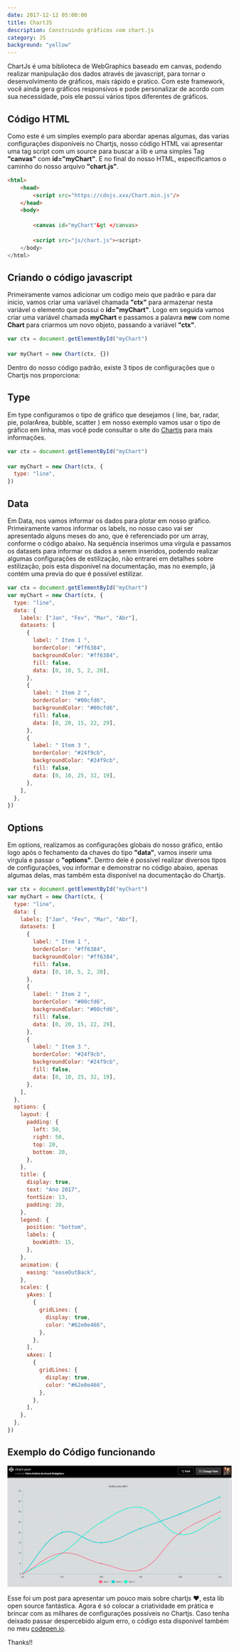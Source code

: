 ```yaml
---
date: 2017-12-12 05:00:00
title: ChartJS
description: Construindo gráficos com chart.js
category: JS
background: "yellow"
---
```


ChartJs é uma biblioteca de WebGraphics baseado em canvas, podendo realizar manipulação dos dados através de javascript, para tornar o desenvolvimento de gráficos, mais rápido e pratico. Com este framework, você ainda gera gráficos responsivos e pode personalizar de acordo com sua necessidade, pois ele possui vários tipos diferentes de gráficos.

## Código HTML

Como este é um simples exemplo para abordar apenas algumas, das varias configurações disponíveis no Chartjs, nosso código HTML vai apresentar uma tag script com um source para buscar a lib e uma simples Tag **"canvas"** com **id="myChart"**. E no final do nosso HTML, especificamos o caminho do nosso arquivo **"chart.js"**.

```html
<html>
    <head>
        <script src="https://cdnjs.xxx/Chart.min.js"/>
    </head>
    <body>

        <canvas id="myChart"&gt </canvas>

        <script src="js/chart.js"><script>
    </body>
</html>
```

## Criando o código javascript

Primeiramente vamos adicionar um codigo meio que padrão e para dar inicio, vamos criar uma variável chamada **"ctx"** para armazenar nesta variável o elemento que possui o **id="myChart"**. Logo em seguida vamos criar uma variável chamada **myChart** e passamos a palavra **new** com nome **Chart** para criarmos um novo objeto, passando a variável **"ctx"**.

```js
var ctx = document.getElementById("myChart")

var myChart = new Chart(ctx, {})
```

Dentro do nosso código padrão, existe 3 tipos de configurações que o Chartjs nos proporciona:

## Type

Em type configuramos o tipo de gráfico que desejamos ( line, bar, radar, pie, polarArea, bubble, scatter ) em nosso exemplo vamos usar o tipo de gráfico em linha, mas você pode consultar o site do
<a class="link" href="http://www.chartjs.org/" target="_blank">Chartjs</a> para mais informações.

```js
var ctx = document.getElementById("myChart")

var myChart = new Chart(ctx, {
  type: "line",
})
```

## Data

Em Data, nos vamos informar os dados para plotar em nosso gráfico. Primeiramente vamos informar os labels, no nosso caso vai ser apresentado alguns meses do ano, que é referenciado por um array, conforme o código abaixo. Na sequência inserimos uma vírgula e passamos os datasets para informar os dados a serem inseridos, podendo realizar algumas configurações de estilização, não entrarei em detalhes sobre estilização, pois esta disponível na documentação, mas no exemplo, já contém uma previa do que é possível estilizar.

```js
var ctx = document.getElementById("myChart")
var myChart = new Chart(ctx, {
  type: "line",
  data: {
    labels: ["Jan", "Fev", "Mar", "Abr"],
    datasets: [
      {
        label: " Item 1 ",
        borderColor: "#ff6384",
        backgroundColor: "#ff6384",
        fill: false,
        data: [0, 10, 5, 2, 20],
      },
      {
        label: " Item 2 ",
        borderColor: "#00cfd6",
        backgroundColor: "#00cfd6",
        fill: false,
        data: [0, 20, 15, 22, 29],
      },
      {
        label: " Item 3 ",
        borderColor: "#24f9cb",
        backgroundColor: "#24f9cb",
        fill: false,
        data: [0, 10, 25, 32, 19],
      },
    ],
  },
})
```

## Options

Em options, realizamos as configurações globais do nosso gráfico, então logo após o fechamento da chaves do tipo **"data"**, vamos inserir uma vírgula e passar o **"options"**. Dentro dele é possível realizar diversos tipos de configurações, vou informar e demonstrar no código abaixo, apenas algumas delas, mas também esta disponível na documentação do Chartjs.

```js
var ctx = document.getElementById("myChart")
var myChart = new Chart(ctx, {
  type: "line",
  data: {
    labels: ["Jan", "Fev", "Mar", "Abr"],
    datasets: [
      {
        label: " Item 1 ",
        borderColor: "#ff6384",
        backgroundColor: "#ff6384",
        fill: false,
        data: [0, 10, 5, 2, 20],
      },
      {
        label: " Item 2 ",
        borderColor: "#00cfd6",
        backgroundColor: "#00cfd6",
        fill: false,
        data: [0, 20, 15, 22, 29],
      },
      {
        label: " Item 3 ",
        borderColor: "#24f9cb",
        backgroundColor: "#24f9cb",
        fill: false,
        data: [0, 10, 25, 32, 19],
      },
    ],
  },
  options: {
    layout: {
      padding: {
        left: 50,
        right: 50,
        top: 20,
        bottom: 20,
      },
    },
    title: {
      display: true,
      text: "Ano 2017",
      fontSize: 13,
      padding: 20,
    },
    legend: {
      position: "bottom",
      labels: {
        boxWidth: 15,
      },
    },
    animation: {
      easing: "easeOutBack",
    },
    scales: {
      yAxes: [
        {
          gridLines: {
            display: true,
            color: "#62e0e466",
          },
        },
      ],
      xAxes: [
        {
          gridLines: {
            display: true,
            color: "#62e0e466",
          },
        },
      ],
    },
  },
})
```

## Exemplo do Código funcionando

<img src="../static/assets/img/screensShot-chartjs.png" alt="screenshoot"/>

Esse foi um post para apresentar um pouco mais sobre chartjs ♥️, esta lib open source fantástica. Agora é só colocar a criatividade em prática e brincar com as milhares de configurações possíveis no Chartjs. Caso tenha deixado passar despercebido algum erro, o código esta disponivel também no meu <a class="link" href="https://codepen.io/mariorodeghiero/pen/rYoLOY" target="_blank">codepen.io</a>.

Thanks!!

